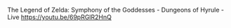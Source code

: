 
The Legend of Zelda: Symphony of the Goddesses - Dungeons of Hyrule - Live
https://youtu.be/69pRGlR2HnQ

